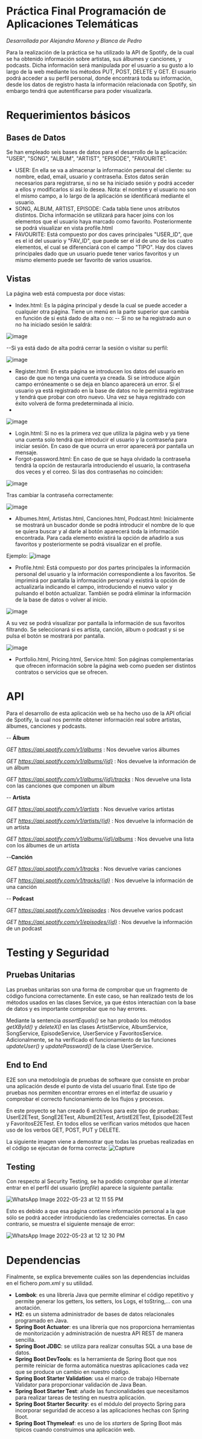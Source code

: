# Práctica Final Programación de Aplicaciones Telemáticas

*Desarrollada por Alejandra Moreno y Blanca de Pedro*

Para la realización de la práctica se ha utilizado la API de Spotify, de la cual se ha obtenido información sobre artistas, sus álbumes y canciones, y podcasts. Dicha información será manipulada por el usuario a su gusto a lo largo de la web mediante los métodos PUT, POST, DELETE y GET. El usuario podrá acceder a su perfil personal, donde encontrará toda su información, desde los datos de registro hasta la información relacionada con Spotify, sin embargo tendrá que autentificarse para poder visualizarla.



# Requerimientos básicos


## Bases de Datos

Se han empleado seis bases de datos para el desarrollo de la aplicación: "USER", "SONG", "ALBUM", "ARTIST", "EPISODE", "FAVOURITE".

- USER: En ella se va a almacenar la información personal del cliente: su nombre, edad, email, usuario y contraseña. Estos datos serán necesarios para registrarse, si no se ha iniciado sesión y podrá acceder a ellos y modificarlos si así lo desea. 
Nota: el nombre y el usuario no son el mismo campo, a lo largo de la aplicación se identificará mediante el usuario.
- SONG, ALBUM, ARTIST, EPISODE: Cada tabla tiene unos atributos distintos. Dicha información se utilizará para hacer joins con los elementos que el usuario haya marcado como favorito. Posteriormente se podrá visualizar en vista profile.html
- FAVOURITE: Está compuesto por dos caves principales "USER_ID", que es el id del usuario y "FAV_ID", que puede ser el id de uno de los cuatro elementos, el cual se diferenciará con el campo "TIPO". Hay dos claves principales dado que un usuario puede tener varios favoritos y un mismo elemento puede ser favorito de varios usuarios.

## Vistas

La página web está compuesta por doce vistas: 

- Index.html: Es la página principal y desde la cual se puede acceder a cualquier otra página. Tiene un menú en la parte superior que cambia en función de si está dado de alta o no:
-- Si no se ha registrado aun o no ha iniciado sesión le saldrá:

![image](https://user-images.githubusercontent.com/78315378/169791998-d94b25be-bd45-46e8-886b-4b06297b9306.png)

--Si ya está dado de alta podrá cerrar la sesión o visitar su perfil:

![image](https://user-images.githubusercontent.com/78315378/169792096-ac9ea622-033e-4f76-b6e9-d214a1cfca24.png)

- Register.html: En esta página se introducen los datos del usuario en caso de que no tenga una cuenta ya creada. Si se introduce algún campo erróneamente o se deja en blanco aparecerá un error. Si el usuario ya está registrado en la base de datos no le permitirá registrase y tendrá que probar con otro nuevo. Una vez se haya registrado con éxito volverá de forma predeterminada al inicio.
- 
![image](https://user-images.githubusercontent.com/78315378/169789304-14311f58-cc7c-446e-8128-5e02bcb31324.png)

- Login.html: Si no es la primera vez que utiliza la página web y ya tiene una cuenta solo tendrá que introducir el usuario y la contraseña para iniciar sesión. En caso de que ocurra un error aparecerá por pantalla un mensaje.
- Forgot-password.html: En caso de que se haya olvidado la contraseña tendrá la opción de restaurarla introduciendo el usuario, la contraseña dos veces y el correo.
Si las dos contraseñas no coinciden:

![image](https://user-images.githubusercontent.com/78315378/169791707-78b16d59-2dda-4647-ba78-77e5e799f2d7.png)

Tras cambiar la contraseña correctamente:

![image](https://user-images.githubusercontent.com/78315378/169791925-bcc73356-e8d7-4e91-a0a2-7e340dee3950.png)


- Albumes.html, Artistas.html, Canciones.html, Podcast.html: Inicialmente se mostrará un buscador donde se podrá introducir el nombre de lo que se quiera buscar y al darle al botón aparecerá toda la información encontrada. Para cada elemento existirá la opción de añadirlo a sus favoritos y posteriormente se podrá visualizar en el profile.

Ejemplo:
![image](https://user-images.githubusercontent.com/78315378/169792356-258408ac-bfe1-491b-a7ea-9e5b9edfc120.png)

- Profile.html: Está compuesto por dos partes principales la información personal del usuario y la información correspondiente a los favoritos. 
Se imprimirá por pantalla la información personal y existirá la opción de actualizarla indicando el campo, introduciendo el nuevo valor y pulsando el botón actualizar. También se podrá eliminar la información de la base de datos o volver al inicio. 

![image](https://user-images.githubusercontent.com/78315378/169792530-4b2fc706-a35c-445f-950d-85b1782c64d5.png)

A su vez se podrá visualizar por pantalla la información de sus  favoritos filtrando. Se seleccionará si es artista, canción, álbum o podcast y si se pulsa el botón se mostrará por pantalla.

![image](https://user-images.githubusercontent.com/78315378/169792724-1f13429b-d27e-42c8-a5f5-2a32d98fbc55.png)

- Portfolio.html, Pricing.html, Service.html: Son páginas complementarias que ofrecen información sobre la página web como pueden ser distintos contratos o servicios que se ofrecen. 

# API
Para el desarrollo de esta aplicación web se ha hecho uso de la API oficial de Spotify, la cual nos permite obtener información real sobre artistas, álbumes, canciones y podcasts.

-- **Álbum** 

 *GET https://api.spotify.com/v1/albums* : Nos devuelve varios álbumes
 
 *GET https://api.spotify.com/v1/albums/{id}* : Nos devuelve la información de un álbum
 
 *GET https://api.spotify.com/v1/albums/{id}/tracks* : Nos devuelve una lista con las canciones que componen un álbum

-- **Artista** 

 *GET https://api.spotify.com/v1/artists* : Nos devuelve varios artistas
 
 *GET https://api.spotify.com/v1/artists/{id}* : Nos devuelve la información de un artista
 
 *GET https://api.spotify.com/v1/albums/{id}/albums* : Nos devuelve una lista con los álbumes de un artista

--**Canción** 

 *GET https://api.spotify.com/v1/tracks* : Nos devuelve varias canciones
 
 *GET https://api.spotify.com/v1/tracks/{id}* : Nos devuelve la información de una canción

-- **Podcast** 

 *GET https://api.spotify.com/v1/episodes* : Nos devuelve varios podcast
 
 *GET https://api.spotify.com/v1/episodes/{id}* : Nos devuelve la información de un podcast

# Testing y Seguridad

## Pruebas Unitarias
Las pruebas unitarias son una forma de comprobar que un fragmento de código funciona correctamente. En este caso, se han realizado tests de los métodos usados en las clases Service, ya que éstos interactúan con la base de datos y es importante comprobar que no hay errores.

Mediante la sentencia *assertEquals()* se han probado los métodos *getXById()* y *deleteX()* en las clases ArtistService, AlbumService, SongService, EpisodeService, UserService y FavoritosService. Adicionalmente, se ha verificado el funcionamiento de las funciones *updateUser()* y *updatePassword()* de la clase UserService.
## End to End

E2E son una metodología de pruebas de software que consiste en probar una aplicación desde el punto de vista del usuario final. Este tipo de pruebas nos permiten encontrar errores en el interfaz de usuario y comprobar el correcto funcionamiento de los flujos y procesos. 

En este proyecto se han creado 6 archivos para este tipo de pruebas: UserE2ETest, SongE2ETest, AlbumE2ETest, ArtistE2ETest, EpisodeE2ETest y FavoritosE2ETest. En todos ellos se verifican varios métodos que hacen uso de los verbos GET, POST, PUT y DELETE.

La siguiente imagen viene a demostrar que todas las pruebas realizadas en el código se ejecutan de forma correcta:
![Capture](https://user-images.githubusercontent.com/71815685/169802106-63c52cdd-26d3-4944-8b62-c8fdb51b1627.JPG)

## Testing

Con respecto al Security Testing, se ha podido comprobar que al intentar entrar en el perfil del usuario (*profile*)  aparece la siguiente pantalla:

![WhatsApp Image 2022-05-23 at 12 11 55 PM](https://user-images.githubusercontent.com/71815685/169801544-6bc48790-f973-4ca2-8ae3-30b60a14fd67.jpeg)

Esto es debido a que esa página contiene información personal a la que sólo se podrá acceder introduciendo las credenciales correctas. En caso contrario, se muestra el siguiente mensaje de error:

![WhatsApp Image 2022-05-23 at 12 12 30 PM](https://user-images.githubusercontent.com/71815685/169801525-d38f38aa-a595-4d7c-9d76-96a78f10c844.jpeg)


# Dependencias
Finalmente, se explica brevemente cuáles son las dependencias incluidas en el fichero *pom.xml* y su utilidad.

- **Lombok**: es una librería Java que permite eliminar el código repetitivo y permite generar los getters, los setters, los Logs, el toString,… con una anotación.
- **H2**: es un sistema administrador de bases de datos relacionales programado en Java.
-   **Spring Boot Actuator**: es una librería que nos proporciona herramientas de monitorización y administración de nuestra API REST de manera sencilla.
-   **Spring Boot JDBC**: se utiliza para realizar consultas SQL a una base de datos.
-  **Spring Boot DevTools**: es la herramienta de Spring Boot que nos permite reiniciar de forma automática nuestras aplicaciones cada vez que se produce un cambio en nuestro código.
-  **Spring Boot Starter Validation**: usa el marco de trabajo Hibernate Validator para proporcionar validación de Java Bean.
- **Spring Boot Starter Test**: añade las funcionalidades que necesitamos para realizar tareas de testing en nuestra aplicación.
- **Spring Boot Starter Security**: es el módulo del proyecto Spring para incorporar seguridad de acceso a las aplicaciones hechas con Spring Boot.
- **Spring Boot Thymeleaf**: es uno de los *starters* de Spring Boot más típicos cuando construimos una aplicación web.
